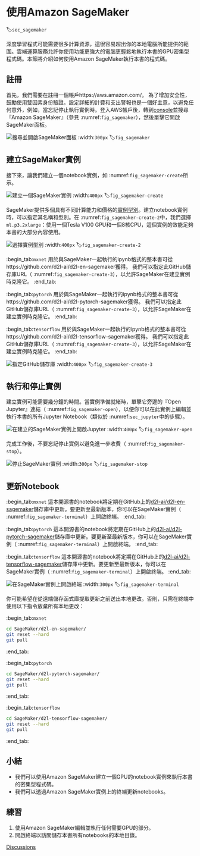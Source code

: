 # 使用Amazon SageMaker
:label:`sec_sagemaker`

深度學習程式可能需要很多計算資源，這很容易超出你的本地電腦所能提供的範圍。雲端運算服務允許你使用功能更強大的電腦更輕鬆地執行本書的GPU密集型程式碼。本節將介紹如何使用Amazon SageMaker執行本書的程式碼。

## 註冊

首先，我們需要在註冊一個帳戶https://aws.amazon.com/。 為了增加安全性，鼓勵使用雙因素身份驗證。設定詳細的計費和支出警報也是一個好主意，以避免任何意外，例如，當忘記停止執行實例時。登入AWS帳戶後，轉到[console](http://console.aws.amazon.com/)並搜尋『Amazon SageMaker』（參見 :numref:`fig_sagemaker`），然後單擊它開啟SageMaker面板。

![搜尋並開啟SageMaker面板](../img/sagemaker.png)
:width:`300px`
:label:`fig_sagemaker`

## 建立SageMaker實例

接下來，讓我們建立一個notebook實例，如 :numref:`fig_sagemaker-create`所示。

![建立一個SageMaker實例](../img/sagemaker-create.png)
:width:`400px`
:label:`fig_sagemaker-create`

SageMaker提供多個具有不同計算能力和價格的[實例型別](https://aws.amazon.com/sagemaker/pricing/instance-types/)。建立notebook實例時，可以指定其名稱和型別。在 :numref:`fig_sagemaker-create-2`中，我們選擇`ml.p3.2xlarge`：使用一個Tesla V100 GPU和一個8核CPU，這個實例的效能足夠本書的大部分內容使用。

![選擇實例型別](../img/sagemaker-create-2.png)
:width:`400px`
:label:`fig_sagemaker-create-2`

:begin_tab:`mxnet`
用於與SageMaker一起執行的ipynb格式的整本書可從https://github.com/d2l-ai/d2l-en-sagemaker獲得。
我們可以指定此GitHub儲存庫URL（ :numref:`fig_sagemaker-create-3`），以允許SageMaker在建立實例時克隆它。
:end_tab:

:begin_tab:`pytorch`
用於與SageMaker一起執行的ipynb格式的整本書可從https://github.com/d2l-ai/d2l-pytorch-sagemaker獲得。
我們可以指定此GitHub儲存庫URL（ :numref:`fig_sagemaker-create-3`），以允許SageMaker在建立實例時克隆它。
:end_tab:

:begin_tab:`tensorflow`
用於與SageMaker一起執行的ipynb格式的整本書可從https://github.com/d2l-ai/d2l-tensorflow-sagemaker獲得。
我們可以指定此GitHub儲存庫URL（ :numref:`fig_sagemaker-create-3`），以允許SageMaker在建立實例時克隆它。
:end_tab:

![指定GitHub儲存庫](../img/sagemaker-create-3.png)
:width:`400px`
:label:`fig_sagemaker-create-3`

## 執行和停止實例

建立實例可能需要幾分鐘的時間。當實例準備就緒時，單擊它旁邊的『Open Jupyter』連結（ :numref:`fig_sagemaker-open`），以便你可以在此實例上編輯並執行本書的所有Jupyter Notebook（類似於 :numref:`sec_jupyter`中的步驟）。

![在建立的SageMaker實例上開啟Jupyter](../img/sagemaker-open.png)
:width:`400px`
:label:`fig_sagemaker-open`

完成工作後，不要忘記停止實例以避免進一步收費（ :numref:`fig_sagemaker-stop`）。

![停止SageMaker實例](../img/sagemaker-stop.png)
:width:`300px`
:label:`fig_sagemaker-stop`

## 更新Notebook

:begin_tab:`mxnet`
這本開源書的notebook將定期在GitHub上的[d2l-ai/d2l-en-sagemaker](https://github.com/d2l-ai/d2l-en-sagemaker)儲存庫中更新。要更新至最新版本，你可以在SageMaker實例（ :numref:`fig_sagemaker-terminal`）上開啟終端。
:end_tab:

:begin_tab:`pytorch`
這本開源書的notebook將定期在GitHub上的[d2l-ai/d2l-pytorch-sagemaker](https://github.com/d2l-ai/d2l-pytorch-sagemaker)儲存庫中更新。要更新至最新版本，你可以在SageMaker實例（ :numref:`fig_sagemaker-terminal`）上開啟終端。
:end_tab:

:begin_tab:`tensorflow`
這本開源書的notebook將定期在GitHub上的[d2l-ai/d2l-tensorflow-sagemaker](https://github.com/d2l-ai/d2l-tensorflow-sagemaker)儲存庫中更新。要更新至最新版本，你可以在SageMaker實例（ :numref:`fig_sagemaker-terminal`）上開啟終端。
:end_tab:

![在SageMaker實例上開啟終端](../img/sagemaker-terminal.png)
:width:`300px`
:label:`fig_sagemaker-terminal`

你可能希望在從遠端儲存函式庫提取更新之前送出本地更改。否則，只需在終端中使用以下指令放棄所有本地更改：

:begin_tab:`mxnet`

```bash
cd SageMaker/d2l-en-sagemaker/
git reset --hard
git pull
```


:end_tab:

:begin_tab:`pytorch`

```bash
cd SageMaker/d2l-pytorch-sagemaker/
git reset --hard
git pull
```


:end_tab:

:begin_tab:`tensorflow`

```bash
cd SageMaker/d2l-tensorflow-sagemaker/
git reset --hard
git pull
```


:end_tab:

## 小結

* 我們可以使用Amazon SageMaker建立一個GPU的notebook實例來執行本書的密集型程式碼。
* 我們可以透過Amazon SageMaker實例上的終端更新notebooks。

## 練習

1. 使用Amazon SageMaker編輯並執行任何需要GPU的部分。
1. 開啟終端以訪問儲存本書所有notebooks的本地目錄。

[Discussions](https://discuss.d2l.ai/t/5732)
